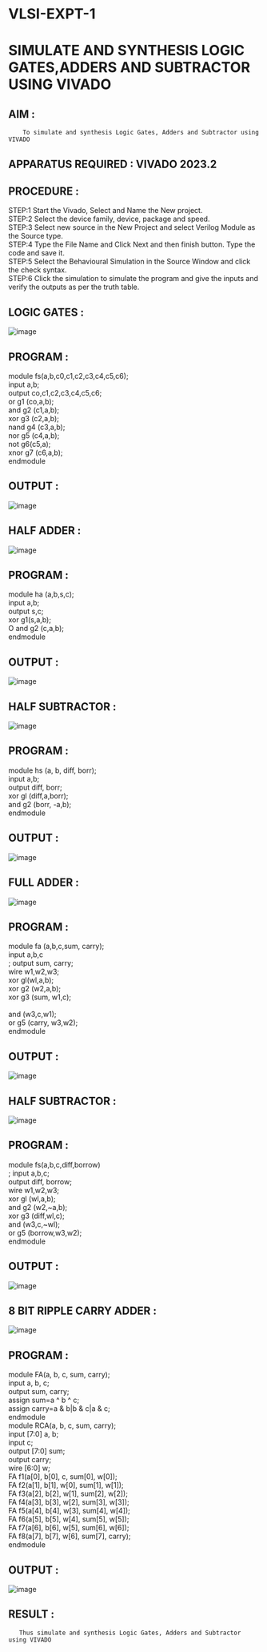 # VLSI-EXPT-1
# SIMULATE AND SYNTHESIS LOGIC GATES,ADDERS AND SUBTRACTOR USING VIVADO

## AIM :
        To simulate and synthesis Logic Gates, Adders and Subtractor using VIVADO
## APPARATUS REQUIRED : VIVADO 2023.2
## PROCEDURE :
STEP:1 Start the Vivado, Select and Name the New project.  <br>
STEP:2 Select the device family, device, package and speed.<br>
STEP:3 Select new source in the New Project and select Verilog Module as the Source type.<br>
STEP:4 Type the File Name and Click Next and then finish button. Type the code and save it.<br>
STEP:5 Select the Behavioural Simulation in the Source Window and click the check syntax.<br>
STEP:6 Click the simulation to simulate the program and give the inputs and verify the outputs as per the truth table.<br>

## LOGIC GATES :
![image](https://github.com/JAYASHREEER/VLSI-EXPT-1/assets/166278992/2c6d36eb-a80c-4c74-ad08-eacc863d3373)
## PROGRAM :
module fs(a,b,c0,c1,c2,c3,c4,c5,c6);<br> input a,b;<br> output co,c1,c2,c3,c4,c5,c6;<br> or g1 (co,a,b);<br> and g2 (c1,a,b);<br> xor g3 (c2,a,b);<br> nand g4 (c3,a,b);<br> nor g5 (c4,a,b);<br> not g6(c5,a);<br> xnor g7 (c6,a,b);<br> endmodule
## OUTPUT : 
![image](https://github.com/JAYASHREEER/VLSI-EXPT-1/assets/166278992/07b7d512-ce4f-4fcd-b6f4-cc58e04165ee)

## HALF ADDER :
![image](https://github.com/JAYASHREEER/VLSI-EXPT-1/assets/166278992/1a765829-b8ed-4fd8-b6ae-4269e3885a72)
## PROGRAM :
module ha (a,b,s,c);<br> input a,b;<br> output s,c;<br> xor g1(s,a,b);<br> O and g2 (c,a,b);<br> endmodule
## OUTPUT :
![image](https://github.com/JAYASHREEER/VLSI-EXPT-1/assets/166278992/303b5434-023e-493c-b128-dc42aa833ad4)

## HALF SUBTRACTOR :
![image](https://github.com/JAYASHREEER/VLSI-EXPT-1/assets/166278992/ee61f522-abcf-4fb3-9cef-1925f3737e0c)
## PROGRAM :
module hs (a, b, diff, borr);<br> input a,b;<br> output diff, borr;<br> xor gl (diff,a,borr);<br> and g2 (borr, -a,b);<br> endmodule
## OUTPUT :
![image](https://github.com/JAYASHREEER/VLSI-EXPT-1/assets/166278992/93634041-5e26-4829-b4c0-cfbe9bbef8fa)

## FULL ADDER :
![image](https://github.com/JAYASHREEER/VLSI-EXPT-1/assets/166278992/c998462b-ca08-4700-837c-2190f4112a1c)
## PROGRAM :
module fa (a,b,c,sum, carry);<br> input a,b,c<br>; output sum, carry;<br> wire w1,w2,w3;<br> xor gl(wl,a,b);<br> xor g2 (w2,a,b);<br> xor g3 (sum, w1,c);<br><br> and (w3,c,w1);<br>
or g5 (carry, w3,w2);<br> endmodule
## OUTPUT :
![image](https://github.com/JAYASHREEER/VLSI-EXPT-1/assets/166278992/16cba4db-33a3-46b9-b789-0002472865a9)

## HALF SUBTRACTOR :
![image](https://github.com/JAYASHREEER/VLSI-EXPT-1/assets/166278992/461f8384-77ee-4bc5-b1b0-37166f8c3d50)
## PROGRAM :
module fs(a,b,c,diff,borrow)<br>; input a,b,c;<br> output diff, borrow;<br> wire w1,w2,w3;<br> xor gl (wl,a,b);<br> and g2 (w2,~a,b);<br> xor g3 (diff,wl,c);<br>
and (w3,c,~wl);<br> or g5 (borrow,w3,w2);<br> endmodule
## OUTPUT :
![image](https://github.com/JAYASHREEER/VLSI-EXPT-1/assets/166278992/d7dcf612-fd02-4476-b49d-1ea586c6f9ad)

## 8 BIT RIPPLE CARRY ADDER :
![image](https://github.com/JAYASHREEER/VLSI-EXPT-1/assets/166278992/6d83d485-1cb6-414b-afeb-88946f8b75e4)
## PROGRAM :
module FA(a, b, c, sum, carry);<br> input a, b, c;<br> output sum, carry;<br> assign sum=a ^ b ^ c;<br> assign carry=a & b|b & c|a & c;<br> endmodule<br>
module RCA(a, b, c, sum, carry);<br>input [7:0] a, b;<br>
input c; <br>output [7:0] sum;<br> output carry;<br> wire [6:0] w;<br>
FA f1(a[0], b[0], c, sum[0], w[0]);<br>
FA f2(a[1], b[1], w[0], sum[1], w[1]);<br>
FA f3(a[2], b[2], w[1], sum[2], w[2]);<br>
FA f4(a[3], b[3], w[2], sum[3], w[3]);<br>
FA f5(a[4], b[4], w[3], sum[4], w[4]);<br>
FA f6(a[5], b[5], w[4], sum[5], w[5]);<br>
FA f7(a[6], b[6], w[5], sum[6], w[6]);<br> FA f8(a[7], b[7], w[6], sum[7], carry);<br> endmodule
## OUTPUT :
![image](https://github.com/JAYASHREEER/VLSI-EXPT-1/assets/166278992/8f23ec30-ac97-4a79-8a04-68eac22e5d3f)

## RESULT :
       Thus simulate and synthesis Logic Gates, Adders and Subtractor using VIVADO
















